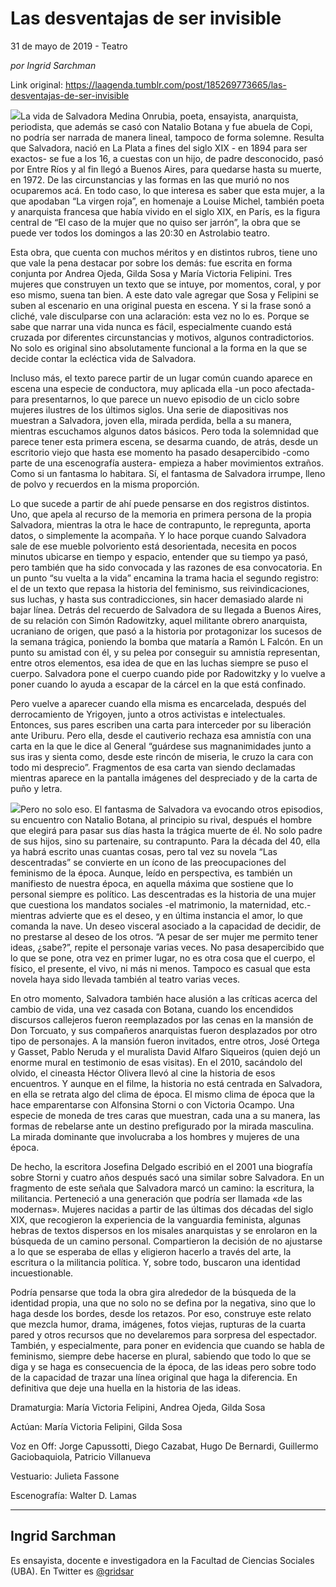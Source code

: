# Las desventajas de ser invisible



31 de mayo de 2019 - Teatro

_por Ingrid Sarchman_

Link original: https://laagenda.tumblr.com/post/185269773665/las-desventajas-de-ser-invisible

![](https://64.media.tumblr.com/6d54f54e8b9e43984da49081de5799b7/ba19293fc142c1c9-90/s500x750/2f610e20d0588ae204063d13e7fc02b4ba557d36.jpg)La vida de Salvadora Medina Onrubia, poeta, ensayista, anarquista, periodista, que además se casó con Natalio Botana y fue abuela de Copi, no podría ser narrada de manera lineal, tampoco de forma solemne. Resulta que Salvadora, nació en La Plata a fines del siglo XIX - en 1894 para ser exactos- se fue a los 16, a cuestas con un hijo, de padre desconocido, pasó por Entre Ríos y al fin llegó a Buenos Aires, para quedarse hasta su muerte, en 1972. De las circunstancias y las formas en las que murió no nos ocuparemos acá. En todo caso, lo que interesa es saber que esta mujer, a la que apodaban “La virgen roja”, en homenaje a Louise Michel, también poeta y anarquista francesa que había vivido en el siglo XIX, en París, es la figura central de “El caso de la mujer que no quiso ser jarrón”, la obra que se puede ver todos los domingos a las 20:30 en Astrolabio teatro. 


Esta obra, que cuenta con muchos méritos y en distintos rubros, tiene uno que vale la pena destacar por sobre los demás: fue escrita en forma conjunta por Andrea Ojeda, Gilda Sosa y María Victoria Felipini. Tres mujeres que construyen un texto que se intuye, por momentos, coral, y por eso mismo, suena tan bien. A este dato vale agregar que Sosa y Felipini se suben al escenario en una original puesta en escena. Y si la frase sonó a cliché, vale disculparse con una aclaración: esta vez no lo es. Porque se sabe que narrar una vida nunca es fácil, especialmente cuando está cruzada por diferentes circunstancias y motivos, algunos contradictorios. No solo es original sino absolutamente funcional a la forma en la que se decide contar la ecléctica vida de Salvadora. 


Incluso más, el texto parece partir de un lugar común cuando aparece en escena una especie de conductora, muy aplicada ella -un poco afectada- para presentarnos, lo que parece un nuevo episodio de un ciclo sobre mujeres ilustres de los últimos siglos. Una serie de diapositivas nos muestran a Salvadora, joven ella, mirada perdida, bella a su manera, mientras escuchamos algunos datos básicos. Pero toda la solemnidad que parece tener esta primera escena, se desarma cuando, de atrás, desde un escritorio viejo que hasta ese momento ha pasado desapercibido -como parte de una escenografía austera- empieza a haber movimientos extraños. Como si un fantasma lo habitara. Sí, el fantasma de Salvadora irrumpe, lleno de polvo y recuerdos en la misma proporción.


Lo que sucede a partir de ahí puede pensarse en dos registros distintos. Uno, que apela al recurso de la memoria en primera persona de la propia Salvadora, mientras la otra le hace de contrapunto, le repregunta, aporta datos, o simplemente la acompaña. Y lo hace porque cuando Salvadora sale de ese mueble polvoriento está desorientada, necesita en pocos minutos ubicarse en tiempo y espacio, entender que su tiempo ya pasó, pero también que ha sido convocada y las razones de esa convocatoria. En un punto “su vuelta a la vida” encamina la trama hacia el segundo registro: el de un texto que repasa la historia del feminismo, sus reivindicaciones, sus luchas, y hasta sus contradicciones, sin hacer demasiado alarde ni bajar línea. Detrás del recuerdo de Salvadora de su llegada a Buenos Aires, de su relación con Simón Radowitzky, aquel militante obrero anarquista, ucraniano de origen, que pasó a la historia por protagonizar los sucesos de la semana trágica, poniendo la bomba que mataría a Ramón L Falcón. En un punto su amistad con él, y su pelea por conseguir su amnistía representan, entre otros elementos, esa idea de que en las luchas siempre se puso el cuerpo. Salvadora pone el cuerpo cuando pide por Radowitzky y lo vuelve a poner cuando lo ayuda a escapar de la cárcel en la que está confinado. 


Pero vuelve a aparecer cuando ella misma es encarcelada, después del derrocamiento de Yrigoyen, junto a otros activistas e intelectuales. Entonces, sus pares escriben una carta para interceder por su liberación ante Uriburu. Pero ella, desde el cautiverio rechaza esa amnistía con una carta en la que le dice al General “guárdese sus magnanimidades junto a sus iras y sienta como, desde este rincón de miseria, le cruzo la cara con todo mi desprecio”. Fragmentos de esa carta van siendo declamadas mientras aparece en la pantalla imágenes del despreciado y de la carta de puño y letra. 


![](https://64.media.tumblr.com/bcf0697f0b93322078010fa05b892fae/ba19293fc142c1c9-bf/s250x400/72c8527647190762081d0d2ae43467d2f5b91f33.jpg)Pero no solo eso. El fantasma de Salvadora va evocando otros episodios, su encuentro con Natalio Botana, al principio su rival, después el hombre que elegirá para pasar sus días hasta la trágica muerte de él. No solo padre de sus hijos, sino su partenaire, su contrapunto. Para la década del 40, ella ya habrá escrito unas cuantas cosas, pero tal vez su novela “Las descentradas” se convierte en un ícono de las preocupaciones del feminismo de la época. Aunque, leído en perspectiva, es también un manifiesto de nuestra época, en aquella máxima que sostiene que lo personal siempre es político. Las descentradas es la historia de una mujer que cuestiona los mandatos sociales -el matrimonio, la maternidad, etc.- mientras advierte que es el deseo, y en última instancia el amor, lo que comanda la nave. Un deseo visceral asociado a la capacidad de decidir, de no prestarse al deseo de los otros. “A pesar de ser mujer me permito tener ideas, ¿sabe?”, repite el personaje varias veces. No pasa desapercibido que lo que se pone, otra vez en primer lugar, no es otra cosa que el cuerpo, el físico, el presente, el vivo, ni más ni menos. Tampoco es casual que esta novela haya sido llevada también al teatro varias veces.


En otro momento, Salvadora también hace alusión a las críticas acerca del cambio de vida, una vez casada con Botana, cuando los encendidos discursos callejeros fueron reemplazados por las cenas en la mansión de Don Torcuato, y sus compañeros anarquistas fueron desplazados por otro tipo de personajes. A la mansión fueron invitados, entre otros, José Ortega y Gasset, Pablo Neruda y el muralista David Alfaro Siqueiros (quien dejó un enorme mural en testimonio de esas visitas). En el 2010, sacándolo del olvido, el cineasta Héctor Olivera llevó al cine la historia de esos encuentros. Y aunque en el filme, la historia no está centrada en Salvadora, en ella se retrata algo del clima de época. El mismo clima de época que la hace emparentarse con Alfonsina Storni o con Victoria Ocampo. Una especie de moneda de tres caras que muestran, cada una a su manera, las formas de rebelarse ante un destino prefigurado por la mirada masculina. La mirada dominante que involucraba a los hombres y mujeres de una época. 


De hecho, la escritora Josefina Delgado escribió en el 2001 una biografía sobre Storni y cuatro años después sacó una similar sobre Salvadora. En un fragmento de este señala que Salvadora marcó un camino: la escritura, la militancia. Perteneció a una generación que podría ser llamada «de las modernas». Mujeres nacidas a partir de las últimas dos décadas del siglo XIX, que recogieron la experiencia de la vanguardia feminista, algunas hebras de textos dispersos en los misales anarquistas y se enrolaron en la búsqueda de un camino personal. Compartieron la decisión de no ajustarse a lo que se esperaba de ellas y eligieron hacerlo a través del arte, la escritura o la militancia política. Y, sobre todo, buscaron una identidad incuestionable. 


Podría pensarse que toda la obra gira alrededor de la búsqueda de la identidad propia, una que no solo no se defina por la negativa, sino que lo haga desde los bordes, desde los retazos. Por eso, construye este relato que mezcla humor, drama, imágenes, fotos viejas, rupturas de la cuarta pared y otros recursos que no develaremos para sorpresa del espectador. También, y especialmente, para poner en evidencia que cuando se habla de feminismo, siempre debe hacerse en plural, sabiendo que todo lo que se diga y se haga es consecuencia de la época, de las ideas pero sobre todo de la capacidad de trazar una línea original que haga la diferencia. En definitiva que deje una huella en la historia de las ideas.




Dramaturgia: María Victoria Felipini, Andrea Ojeda, Gilda Sosa  

Actúan: María Victoria Felipini, Gilda Sosa  

Voz en Off: Jorge Capussotti, Diego Cazabat, Hugo De Bernardi, Guillermo Gaciobaquiola, Patricio Villanueva  

Vestuario: Julieta Fassone  

Escenografía: Walter D. Lamas

  




---

Ingrid Sarchman
---------------

 Es ensayista, docente e investigadora en la Facultad de Ciencias Sociales (UBA). En Twitter es [@gridsar](https://twitter.com/gridsar) 

